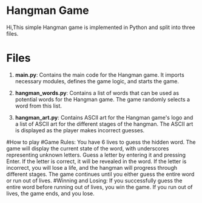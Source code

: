 # Hangman Game

Hi,This simple Hangman game is implemented in Python and split into three files.

# Files

1. **main.py**: Contains the main code for the Hangman game. It imports necessary modules, defines the game logic, and starts the game.
   
2. **hangman_words.py**: Contains a list of words that can be used as potential words for the Hangman game. The game randomly selects a word from this list.

3. **hangman_art.py**: Contains ASCII art for the Hangman game's logo and a list of ASCII art for the different stages of the hangman. The ASCII art is displayed as the player makes incorrect guesses.

#How to play
#Game Rules:
You have 6 lives to guess the hidden word.
The game will display the current state of the word, with underscores representing unknown letters.
Guess a letter by entering it and pressing Enter.
If the letter is correct, it will be revealed in the word.
If the letter is incorrect, you will lose a life, and the hangman will progress through different stages.
The game continues until you either guess the entire word or run out of lives.
#Winning and Losing:
If you successfully guess the entire word before running out of lives, you win the game.
If you run out of lives, the game ends, and you lose.
